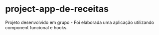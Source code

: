 # project-app-de-receitas
Projeto desenvolvido em grupo - Foi elaborada uma aplicação utilizando component funcional e hooks.
